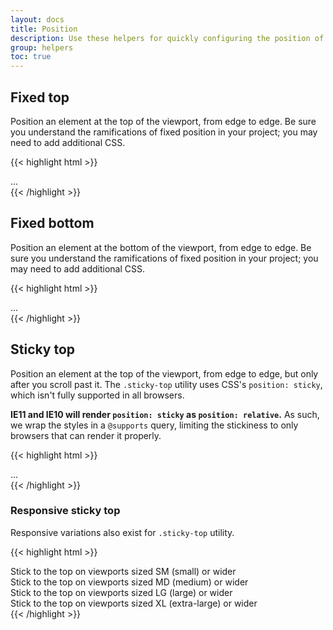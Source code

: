 ```yaml
---
layout: docs
title: Position
description: Use these helpers for quickly configuring the position of an element.
group: helpers
toc: true
---
```


## Fixed top

Position an element at the top of the viewport, from edge to edge. Be sure you understand the ramifications of fixed position in your project; you may need to add additional CSS.

{{< highlight html >}}
<div class="fixed-top">...</div>
{{< /highlight >}}

## Fixed bottom

Position an element at the bottom of the viewport, from edge to edge. Be sure you understand the ramifications of fixed position in your project; you may need to add additional CSS.

{{< highlight html >}}
<div class="fixed-bottom">...</div>
{{< /highlight >}}

## Sticky top

Position an element at the top of the viewport, from edge to edge, but only after you scroll past it. The `.sticky-top` utility uses CSS's `position: sticky`, which isn't fully supported in all browsers.

**IE11 and IE10 will render `position: sticky` as `position: relative`.** As such, we wrap the styles in a `@supports` query, limiting the stickiness to only browsers that can render it properly.

{{< highlight html >}}
<div class="sticky-top">...</div>
{{< /highlight >}}

### Responsive sticky top

Responsive variations also exist for `.sticky-top` utility.

{{< highlight html >}}
<div class="sticky-sm-top">Stick to the top on viewports sized SM (small) or wider</div>
<div class="sticky-md-top">Stick to the top on viewports sized MD (medium) or wider</div>
<div class="sticky-lg-top">Stick to the top on viewports sized LG (large) or wider</div>
<div class="sticky-xl-top">Stick to the top on viewports sized XL (extra-large) or wider</div>
{{< /highlight >}}
